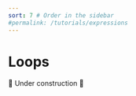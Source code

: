 ```yaml
---
sort: 7 # Order in the sidebar
#permalink: /tutorials/expressions
---
```

 
# Loops 

:construction: Under construction :construction:
